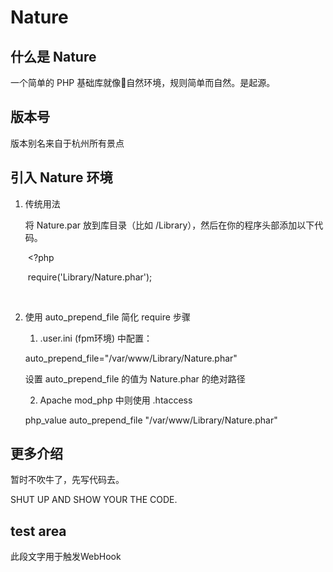 # Nature

## 什么是 Nature

一个简单的 PHP 基础库就像自然环境，规则简单而自然。是起源。

## 版本号

版本别名来自于杭州所有景点

## 引入 Nature 环境

1. 传统用法
   
   将 Nature.par 放到库目录（比如 /Library），然后在你的程序头部添加以下代码。
   
   ​	<?php
   
   ​		require('Library/Nature.phar');
   
   ​
   
2. 使用 auto_prepend_file 简化 require 步骤
   
   1) .user.ini (fpm环境) 中配置：
   
   auto_prepend_file="/var/www/Library/Nature.phar"
   
   设置 auto_prepend_file 的值为 Nature.phar 的绝对路径
   
   2) Apache mod_php 中则使用 .htaccess  
   
   php_value auto_prepend_file "/var/www/Library/Nature.phar"

## 更多介绍

暂时不吹牛了，先写代码去。

SHUT UP AND SHOW YOUR THE CODE.

## test area

此段文字用于触发WebHook